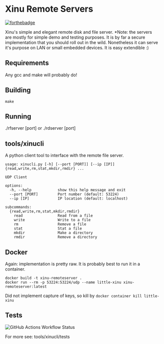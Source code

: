 # Xinu Remote Servers

[![forthebadge](https://forthebadge.com/images/featured/featured-contains-cat-gifs.svg)](https://forthebadge.com)

Xinu's simple and elegant remote disk and file server.
*Note: the servers are mostly for simple demo and testing purposes. It is by far a secure implementation that you should roll out in the wild. Nonetheless it can serve it's purpose on LAN or small embedded devices. It is easy extendible :)

## Requirements
Any gcc and make will probably do!

## Building
`make`

## Running
./rfserver [port] or ./rdserver [port]

## tools/xinucli
A python client tool to interface with the remote file server. 

```
usage: xinucli.py [-h] [--port [PORT]] [--ip [IP]] {read,write,rm,stat,mkdir,rmdir} ...

UDP Client

options:
  -h, --help            show this help message and exit
  --port [PORT]         Port number (default: 53224)
  --ip [IP]             IP location (default: localhost)

subcommands:
  {read,write,rm,stat,mkdir,rmdir}
    read                Read from a file
    write               Write to a file
    rm                  Remove a file
    stat                Stat a file
    mkdir               Make a directory
    rmdir               Remove a directory
```
## Docker
Again: implementation is pretty raw. It is probably best to run it in a container. 
```
docker build -t xinu-remoteserver .
docker run --rm -p 53224:53224/udp --name little-xinu xinu-remoteserver:latest
```
Did not implement capture of keys, so kill by `docker container kill little-xinu`

## Tests
![GitHub Actions Workflow Status](https://img.shields.io/github/actions/workflow/status/robinkrens/xinu-remoteservers/.github%2Fworkflows%2Fdocker_test.yml)

For more see: tools/xinucli/tests
